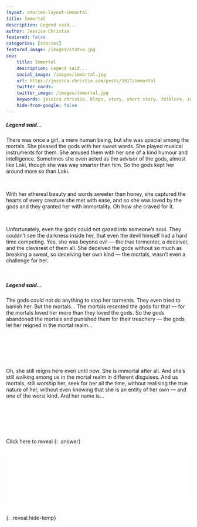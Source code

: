 ```yaml
---
layout: stories-layout-immortal
title: Immortal
description: Legend said...
author: Jessica Christie
featured: false
categories: [stories]
featured_image: /images/statue.jpg
seo:
    title: Immortal
    description: Legend said...
    social_image: /images/immortal.jpg
    url: https://jessica-christie.com/posts/2017/immortal
    twitter_cards:
    twitter_image: /images/immortal.jpg
    keywords: jessica christie, blogs, story, short story, folklore, immortal, hope, entity
    hide-from-google: false
---
```

##### Legend said…

There was once a girl, a mere human being, but she was special among the mortals. She pleased the gods with her sweet words. She played musical instruments for them. She amused them with her one of a kind humour and intelligence. Sometimes she even acted as the advisor of the gods, almost like Loki, though she was way smarter than him. So the gods kept her around more so than Loki.

&nbsp;

With her ethereal beauty and words sweeter than honey, she captured the hearts of every creature she met with ease, and so she was loved by the gods and they granted her with immortality. Oh how she craved for it.

&nbsp;

Unfortunately, even the gods could not gazed into someone’s soul. They couldn’t see the darkness inside her, that even the devil himself had a hard time competing. Yes, she was beyond evil ― the true tormenter, a deceiver, and the cleverest of them all. She deceived the gods without so much as breaking a sweat, so deceiving her own kind ― the mortals, wasn’t even a challenge for her.

&nbsp;

##### Legend said…

The gods could not do anything to stop her torments. They even tried to banish her. But the mortals… The mortals resented the gods for that ― for the mortals loved her more than they loved the gods. So the gods abandoned the mortals and punished them for their treachery ― the gods let her reigned in the mortal realm…

&nbsp;

&nbsp;

&nbsp;

Oh, she still reigns here even until now. She is immortal after all. And she’s still walking among us in the mortal realm in different disguises. And us mortals, still worship her, seek for her all the time, without realising the true nature of her, without even knowing that she is an entity of her own ― and one of the worst kind. And her name is…

&nbsp;

&nbsp;

&nbsp;

Click here to reveal
{: .answer}

### ![](/images/hope.svg)
{: .reveal.hide-temp}

&nbsp;
